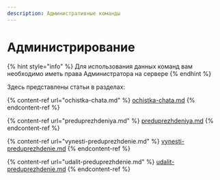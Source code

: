 ```yaml
---
description: Административные команды
---
```


# Администрирование

{% hint style="info" %}
Для использования данных команд вам необходимо иметь права Администратора на сервере
{% endhint %}

Здесь представлены статьи в разделах:

{% content-ref url="ochistka-chata.md" %}
[ochistka-chata.md](ochistka-chata.md)
{% endcontent-ref %}

{% content-ref url="preduprezhdeniya.md" %}
[preduprezhdeniya.md](preduprezhdeniya.md)
{% endcontent-ref %}

{% content-ref url="vynesti-preduprezhdenie.md" %}
[vynesti-preduprezhdenie.md](vynesti-preduprezhdenie.md)
{% endcontent-ref %}

{% content-ref url="udalit-preduprezhdenie.md" %}
[udalit-preduprezhdenie.md](udalit-preduprezhdenie.md)
{% endcontent-ref %}
